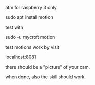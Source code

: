 atm for raspberry 3 only.

sudo apt install motion

test with

sudo -u mycroft motion

test motions work by visit

localhost:8081

there should be a "picture" of your cam.

when done, also the skill should work.